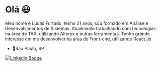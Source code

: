 # Olá 😃
Meu nome é Lucas Furtado, tenho 21 anos, sou formado em Análise e Desenvolvimentos de Sistemas.
Atualmente trabalhando com tecnologias na área de TAX, utilizando Alteryx e outras ferramentas.
Tenho grande interesse em me desenvolver na área de Front-end, utilizando React.Js

- 📍São Paulo, SP

 [![Linkedin Badge](https://img.shields.io/badge/-LinkedIn-blue?style=flat-square&logo=Linkedin&logoColor=white&link=https://www.linkedin.com/in/lucas-furtado-b9a6601b7/)](https://www.linkedin.com/in/lucas-furtado-b9a6601b7/)
